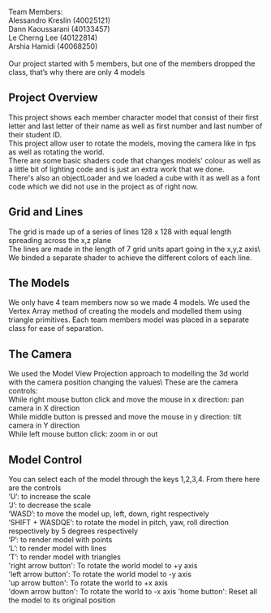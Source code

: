 Team Members:\
Alessandro Kreslin (40025121)<br />
Dann Kaoussarani (40133457)<br />
Le Cherng Lee (40122814)<br />
Arshia Hamidi (40068250)<br />
<br />
Our project started with 5 members, but one of the members dropped the class, that’s why there are only 4 models

## Project Overview
This project shows each member character model that consist of their first letter and last letter of their name as well as first number and last number of their student ID.<br /> This project allow user to rotate the models, moving the camera like in fps as well as rotating the world.<br /> There are some basic shaders code that changes models' colour as well as a little bit of lighting code and is just an extra work that we done.<br /> There's also an objectLoader and we loaded a cube with it as well as a font code which we did not use in the project as of right now. 

## Grid and Lines
The grid is made up of a series of lines 128 x 128 with equal length spreading across the x,z plane\
The lines are made in the length of 7 grid units apart going in the x,y,z axis\ We binded a separate shader to achieve the different colors of each line.

## The Models
We only have 4 team members now so we made 4 models. We used the Vertex Array method of creating the models and modelled them using triangle primitives. Each team members model was placed in a separate class for ease of separation.

## The Camera
We used the Model View Projection approach to modelling the 3d world with the camera position changing the values\ These are the camera controls:\
While right mouse button click and move the mouse in x direction: pan camera in X direction\
While middle button is pressed and move the mouse in y direction: tilt camera in Y direction\
While left mouse button click: zoom in or out

## Model Control
You can select each of the model through the keys 1,2,3,4. From there here are the controls\
‘U’: to increase the scale\
‘J’: to decrease the scale\
‘WASD’: to move the model up, left, down, right respectively\
‘SHIFT + WASDQE’: to rotate the model in pitch, yaw, roll direction respectively by 5 degrees respectively\
‘P’: to render model with points\
‘L’: to render model with lines\
’T’: to render model with triangles\
'right arrow button': To rotate the world model to +y axis\
'left arrow button': To rotate the world model to -y axis\
'up arrow button': To rotate the world to +x axis\
'down arrow button': To rotate the world to -x axis
'home button': Reset all the model to its original position
